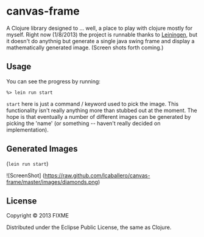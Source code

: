 # canvas-frame

A Clojure library designed to ... well, a place to play with clojure
mostly for myself.  Right now (1/8/2013) the project is runnable
thanks to [Leiningen][Leiningen], but it doesn't do anythnig but 
generate a single java swing frame and display a mathematically
generated image. (Screen shots forth coming.)

## Usage

You can see the progress by running:

```
%> lein run start
```

`start` here is just a command / keyword used to pick the image.  This
functionality isn't really anything more than stubbed out at the moment.
The hope is that eventually a number of different images can be generated
by picking the 'name' (or something -- haven't really decided on
implementation).

## Generated Images

(`lein run start`)

![ScreenShot] (https://raw.github.com/lcaballero/canvas-frame/master/images/diamonds.png)

## License

Copyright © 2013 FIXME

Distributed under the Eclipse Public License, the same as Clojure.

[Leiningen]: https://github.com/technomancy/leiningen "Source Location for Leiningen - Clojure version of Ruby Gem and Bundler"

